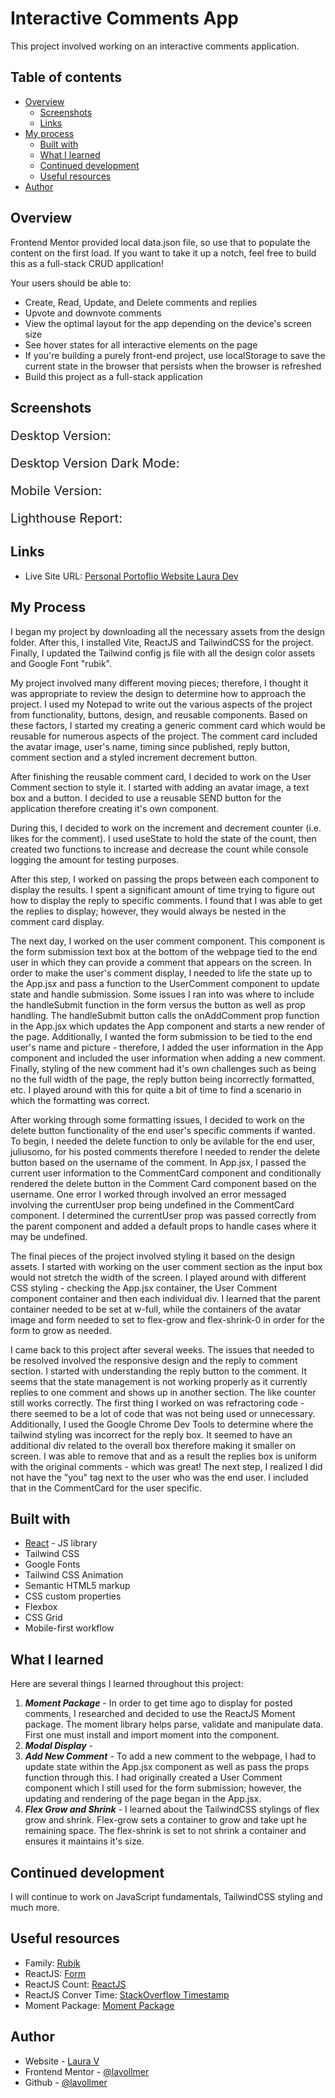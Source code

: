 # Interactive Comments App

This project involved working on an interactive comments application. 

## Table of contents

- [Overview](#overview)
  - [Screenshots](#screenshots)
  - [Links](#links)
- [My process](#my-process)
  - [Built with](#built-with)
  - [What I learned](#what-i-learned)
  - [Continued development](#continued-development)
  - [Useful resources](#useful-resources)
- [Author](#author)

## Overview
Frontend Mentor provided local data.json file, so use that to populate the content on the first load. If you want to take it up a notch, feel free to build this as a full-stack CRUD application!

Your users should be able to:

- Create, Read, Update, and Delete comments and replies
- Upvote and downvote comments
- View the optimal layout for the app depending on the device's screen size
- See hover states for all interactive elements on the page
- If you're building a purely front-end project, use localStorage to save the current state in the browser that persists when the browser is refreshed
- Build this project as a full-stack application

## Screenshots

<p style="font-size:20px;">Desktop Version:</p>

<p style="font-size:20px;">Desktop Version Dark Mode:</p>

<p style="font-size:20px;">Mobile Version:</p>

<p style="font-size:20px;">Lighthouse Report:</p>

## Links

- Live Site URL: [Personal Portoflio Website Laura Dev](https://lauradev-portfolio.netlify.app/)

## My Process

I began my project by downloading all the necessary assets from the design folder. After this, I installed Vite, ReactJS and TailwindCSS for the project. Finally, I updated the Tailwind config js file with all the design color assets and Google Font "rubik". 

My project involved many different moving pieces; therefore, I thought it was appropriate to review the design to determine how to approach the project. I used my Notepad to write out the various aspects of the project from functionality, buttons, design, and reusable components. Based on these factors, I started my creating a generic comment card which would be reusable for numerous aspects of the project. The comment card included the avatar image, user's name, timing since published, reply button, comment section and a styled increment decrement button. 

After finishing the reusable comment card, I decided to work on the User Comment section to style it. I started with adding an avatar image, a text box and a button. I decided to use a reusable SEND button for the application therefore creating it's own component. 

During this, I decided to work on the increment and decrement counter (i.e. likes for the comment). I used useState to hold the state of the count, then created two functions to increase and decrease the count while console logging the amount for testing purposes.

After this step, I worked on passing the props between each component to display the results. I spent a significant amount of time trying to figure out how to display the reply to specific comments. I found that I was able to get the replies to display; however, they would always be nested in the comment card display. 

The next day, I worked on the user comment component. This component is the form submission text box at the bottom of the webpage tied to the end user in which they can provide a comment that appears on the screen. In order to make the user's comment display, I needed to life the state up to the App.jsx and pass a function to the UserComment component to update state and handle submission. Some issues I ran into was where to include the handleSubmit function in the form versus the button as well as prop handling. The handleSubmit button calls the onAddComment prop function in the App.jsx which updates the App component and starts a new render of the page. Additionally, I wanted the form submission to be tied to the end user's name and picture - therefore, I added the user information in the App component and included the user information when adding a new comment. Finally, styling of the new comment had it's own challenges such as being no the full width of the page, the reply button being incorrectly formatted, etc. I played around with this for quite a bit of time to find a scenario in which the formatting was correct.

After working through some formatting issues, I decided to work on the delete button functionality of the end user's specific comments if wanted. To begin, I needed the delete function to only be avilable for the end user, juliusomo, for his posted comments therefore I needed to render the delete button based on the username of the comment. In App.jsx, I passed the current user information to the CommentCard component and conditionally rendered the delete button in the Comment Card component based on the username. One error I worked through involved an error messaged involving the currentUser prop being undefined in the CommentCard component. I determined the currentUser prop was passed correctly from the parent component and added a default props to handle cases where it may be undefined.

The final pieces of the project involved styling it based on the design assets. I started with working on the user comment section as the input box would not stretch the width of the screen. I played around with different CSS styling - checking the App.jsx container, the User Comment component container and then each individual div. I learned that the parent container needed to be set at w-full, while the containers of the avatar image and form needed to set to flex-grow and flex-shrink-0 in order for the form to grow as needed.

I came back to this project after several weeks. The issues that needed to be resolved involved the responsive design and the reply to comment section. I started with understanding the reply button to the comment. It seems that the state management is not working properly as it currently replies to one comment and shows up in another section. The like counter still works correctly. The first thing I worked on was refractoring code - there seemed to be a lot of code that was not being used or unnecessary. Additionally, I used the Google Chrome Dev Tools to determine where the tailwind styling was incorrect for the reply box. It seemed to have an additional div related to the overall box therefore making it smaller on screen. I was able to remove that and as a result the replies box is uniform with the original comments - which was great! The next step, I realized I did not have the "you" tag next to the user who was the end user. I included that in the CommentCard for the user specific.

## Built with

- [React](https://reactjs.org/) - JS library
- Tailwind CSS
- Google Fonts
- Tailwind CSS Animation
- Semantic HTML5 markup
- CSS custom properties
- Flexbox
- CSS Grid
- Mobile-first workflow


## What I learned

Here are several things I learned throughout this project:

1. **_Moment Package_** - In order to get time ago to display for posted comments, I researched and decided to use the ReactJS Moment package. The moment library helps parse, validate and manipulate data. First one must install and import moment into the component.
2. **_Modal Display_** -
3. **_Add New Comment_** - To add a new comment to the webpage, I had to update state within the App.jsx component as well as pass the props function through this. I had originally created a User Comment component which I still used for the form submission; however, the updating and rendering of the page began in the App.jsx.
4. **_Flex Grow and Shrink_** - I learned about the TailwindCSS stylings of flex grow and shrink. Flex-grow sets a container to grow and take upt he remaining space. The flex-shrink is set to not shrink a container and ensures it maintains it's size.

## Continued development

I will continue to work on JavaScript fundamentals, TailwindCSS styling and much more.

## Useful resources

- Family: [Rubik](https://fonts.google.com/specimen/Rubik)
- ReactJS: [Form](https://react.dev/reference/react-dom/components/form)
- ReactJS Count: [ReactJS](https://www.quora.com/How-do-you-increase-and-decrease-number-on-button-click-in-React-Native)
- ReactJS Conver Time: [StackOverflow Timestamp](https://stackoverflow.com/questions/48689876/how-to-convert-timestamp-in-react-js)
- Moment Package: [Moment Package](https://www.npmjs.com/package/react-moment)

## Author

- Website - [Laura V](www.lauradeveloper.com)
- Frontend Mentor - [@lavollmer](https://www.frontendmentor.io/profile/lavollmer)
- Github - [@lavollmer](https://github.com/lavollmer)